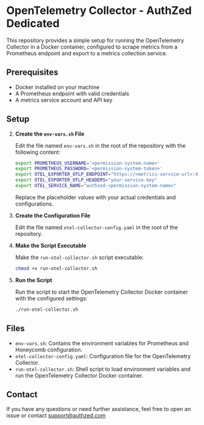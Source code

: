 
# OpenTelemetry Collector - AuthZed Dedicated

This repository provides a simple setup for running the OpenTelemetry Collector in a Docker container, configured to scrape metrics from a Prometheus endpoint and export to a metrics collection service. 

## Prerequisites

- Docker installed on your machine
- A Prometheus endpoint with valid credentials
- A metrics service account and API key

## Setup


2. **Create the `env-vars.sh` File**

   Edit the file named `env-vars.sh` in the root of the repository with the following content:

   ```sh
   export PROMETHEUS_USERNAME='<permission-system-name>'
   export PROMETHEUS_PASSWORD='<permission-system-token>'
   export OTEL_EXPORTER_OTLP_ENDPOINT="https://<metrics-service-url>:443"
   export OTEL_EXPORTER_OTLP_HEADERS="your-service-key"
   export OTEL_SERVICE_NAME="authzed-<permission-system-name>"
   ```

   Replace the placeholder values with your actual credentials and configurations.

3. **Create the Configuration File**

   Edit the file named `otel-collector-config.yaml` in the root of the repository.

4. **Make the Script Executable**

   Make the `run-otel-collector.sh` script executable:

   ```bash
   chmod +x run-otel-collector.sh
   ```

5. **Run the Script**

   Run the script to start the OpenTelemetry Collector Docker container with the configured settings:

   ```bash
   ./run-otel-collector.sh
   ```

## Files

- `env-vars.sh`: Contains the environment variables for Prometheus and Honeycomb configuration.
- `otel-collector-config.yaml`: Configuration file for the OpenTelemetry Collector.
- `run-otel-collector.sh`: Shell script to load environment variables and run the OpenTelemetry Collector Docker container.


## Contact

If you have any questions or need further assistance, feel free to open an issue or contact support@authzed.com
